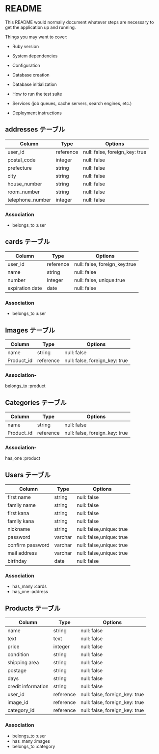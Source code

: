 # README

This README would normally document whatever steps are necessary to get the
application up and running.

Things you may want to cover:

- Ruby version

- System dependencies

- Configuration

- Database creation

- Database initialization

- How to run the test suite

- Services (job queues, cache servers, search engines, etc.)

- Deployment instructions

## addresses テーブル

| Column           | Type      | Options                        |
| ---------------- | --------- | ------------------------------ |
| user_id          | reference | null: false, foreign_key: true |
| postal_code      | integer   | null: false                    |
| prefecture       | string    | null: false                    |
| city             | string    | null: false                    |
| house_number     | string    | null: false                    |
| room_number      | string    | null: false                    |
| telephone_number | integer   | null: false                    |

### Association

- belongs_to :user

## cards テーブル

| Column          | Type      | Options                       |
| --------------- | --------- | ----------------------------- |
| user_id         | reference | null: false, foreign_key:true |
| name            | string    | null: false                   |
| number          | integer   | null: false, unique:true      |
| expiration date | date      | null: false                   |

### Association

- belongs_to :user

## Images テーブル

| Column     | Type      | Options                        |
| ---------- | --------- | ------------------------------ |
| name       | string    | null: false                    |
| Product_id | reference | null: false, foreign_key: true |

### Association-

belongs_to :product

## Categories テーブル

| Column     | Type      | Options                        |
| ---------- | --------- | ------------------------------ |
| name       | string    | null: false                    |
| Product_id | reference | null: false, foreign_key: true |

### Association-

has_one :product

## Users テーブル

| Column           | Type    | Options                  |
| ---------------- | ------- | ------------------------ |
| first name       | string  | null: false              |
| family name      | string  | null: false              |
| first kana       | string  | null: false              |
| family kana      | string  | null: false              |
| nickname         | string  | null: false,unique: true |
| password         | varchar | null: false,unique: true |
| confirm password | varchar | null: false,unique: true |
| mail address     | varchar | null: false,unique: true |
| birthday         | date    | null: false              |

### Association

- has_many :cards
- has_one :address

## Products テーブル

| Column             | Type      | Options                        |
| ------------------ | --------- | ------------------------------ |
| name               | string    | null: false                    |
| text               | text      | null: false                    |
| price              | integer   | null: false                    |
| condition          | string    | null: false                    |
| shipping area      | string    | null: false                    |
| postage            | string    | null: false                    |
| days               | string    | null: false                    |
| credit information | string    | null: false                    |
| user_id            | reference | null: false, foreign_key: true |
| image_id           | reference | null: false, foreign_key: true |
| category_id        | reference | null: false, foreign_key: true |

### Association

- belongs_to :user
- has_many :images
- belongs_to :category
